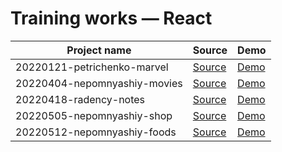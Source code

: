 # Training works — React

| Project name                 | Source                                                                                            | Demo
|------------------------------|---------------------------------------------------------------------------------------------------|--------------------------------------------------------------
| 20220121-petrichenko-marvel  | [Source](https://github.com/hisbvdis/training-works-react/tree/main/20220121-petrichenko-marvel)  | [Demo](https://20220121-petrichenko-marvel.vercel.app/)
| 20220404-nepomnyashiy-movies | [Source](https://github.com/hisbvdis/training-works-react/tree/main/20220404-nepomnyashiy-movies) | [Demo](https://20220404-nepomnyashiy-movies.vercel.app/)
| 20220418-radency-notes       | [Source](https://github.com/hisbvdis/training-works-react/tree/main/20220418-radency-notes)       | [Demo](https://20220418-radency-notes.vercel.app/)
| 20220505-nepomnyashiy-shop   | [Source](https://github.com/hisbvdis/training-works-react/tree/main/20220505-nepomnyashiy-shop)   | [Demo](https://20220505-nepomnyashiy-shop.vercel.app/)
| 20220512-nepomnyashiy-foods  | [Source](https://github.com/hisbvdis/training-works-react/tree/main/20220512-nepomnyashiy-foods)  | [Demo](https://20220512-nepomnyashiy-foods.vercel.app/)